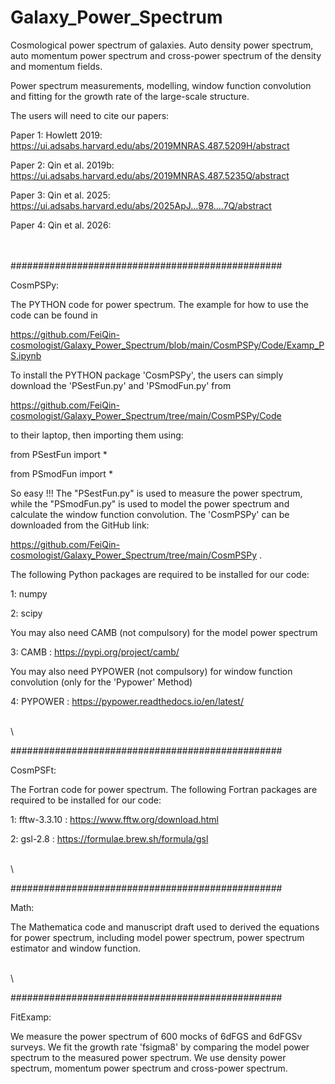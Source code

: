 # Galaxy_Power_Spectrum
Cosmological power spectrum of galaxies. Auto density power spectrum, auto momentum power spectrum and cross-power spectrum of the density and momentum fields.

Power spectrum measurements, modelling, window function convolution and fitting for the growth rate of the large-scale structure.  

The users will need to cite our papers:

Paper 1: Howlett 2019: https://ui.adsabs.harvard.edu/abs/2019MNRAS.487.5209H/abstract

Paper 2: Qin et al. 2019b: https://ui.adsabs.harvard.edu/abs/2019MNRAS.487.5235Q/abstract

Paper 3: Qin et al. 2025: https://ui.adsabs.harvard.edu/abs/2025ApJ...978....7Q/abstract

Paper 4: Qin et al. 2026: 

 

\
\
#################################################

CosmPSPy: 

The PYTHON code for power spectrum. The example for how to use the code can be found in 

https://github.com/FeiQin-cosmologist/Galaxy_Power_Spectrum/blob/main/CosmPSPy/Code/Examp_PS.ipynb

To install the PYTHON package 'CosmPSPy', the users can simply download the 'PSestFun.py' and 'PSmodFun.py' from 

https://github.com/FeiQin-cosmologist/Galaxy_Power_Spectrum/tree/main/CosmPSPy/Code 

to their laptop, then importing them using:

from PSestFun import *

from PSmodFun import *

So easy !!! The "PSestFun.py" is used to measure the power spectrum, while the "PSmodFun.py" is used to model the power spectrum and calculate the window function convolution. The 'CosmPSPy' can be downloaded from the GitHub link: 

https://github.com/FeiQin-cosmologist/Galaxy_Power_Spectrum/tree/main/CosmPSPy . 

The following Python packages are required to be installed for our code:

1: numpy

2: scipy 

You may also need CAMB (not compulsory) for the model power spectrum

3: CAMB : https://pypi.org/project/camb/

You may also need PYPOWER (not compulsory) for window function convolution (only for the 'Pypower' Method)

4: PYPOWER : https://pypower.readthedocs.io/en/latest/

\
\

#################################################

CosmPSFt: 

The Fortran code for power spectrum. 
The following Fortran packages are required to be installed for our code:

1: fftw-3.3.10 : https://www.fftw.org/download.html

2: gsl-2.8 : https://formulae.brew.sh/formula/gsl 

\
\

#################################################

Math: 

The Mathematica code and manuscript draft used to derived the equations for power spectrum, including model power spectrum, power spectrum estimator and window function.

\
\

#################################################

FitExamp: 

We measure the power spectrum of 600 mocks of 6dFGS and 6dFGSv surveys. We fit the growth rate 'fsigma8' by comparing the model power spectrum to the measured power spectrum. We use density power spectrum, momentum power spectrum and cross-power spectrum. 

